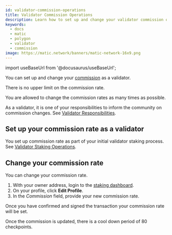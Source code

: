 ```yaml
---
id: validator-commission-operations
title: Validator Commission Operations
description: Learn how to set up and change your validator commission on the Polygon Network.
keywords:
  - docs
  - matic
  - polygon
  - validator
  - commission
image: https://matic.network/banners/matic-network-16x9.png 
---
```

import useBaseUrl from '@docusaurus/useBaseUrl';

You can set up and change your [commission](/docs/validate/glossary#commission) as a validator.

There is no upper limit on the commission rate.

You are allowed to change the commission rates as many times as possible.

As a validator, it is one of your responsibilities to inform the community on commission changes. See [Validator Responsibilities](/docs/validate/validator/responsibilities).

## Set up your commission rate as a validator

You set up commission rate as part of your initial validator staking process. See [Validator Staking Operations](/docs/validate/validate/validator-staking-operations).

## Change your commission rate

You can change your commission rate.

1. With your owner address, login to the [staking dashboard](https://wallet.polygon.technology/staking/).
1. On your profile, click **Edit Profile**.
1. In the *Commission* field, provide your new commission rate.

Once you have confirmed and signed the transaction your commission rate will be set.

Once the commission is updated, there is a cool down period of 80 checkpoints.
